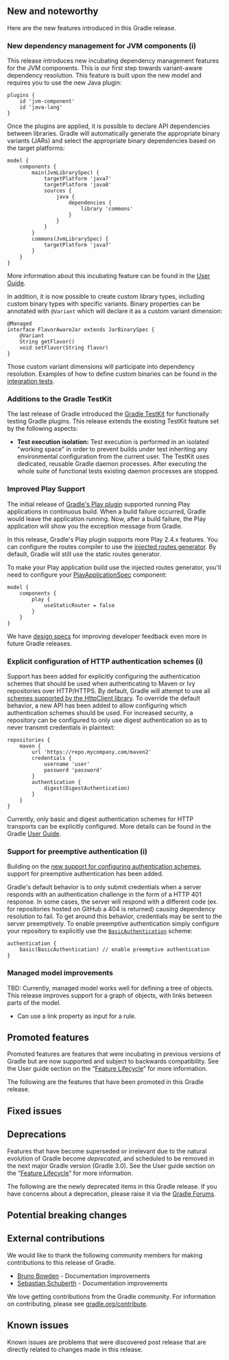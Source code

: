 ## New and noteworthy

Here are the new features introduced in this Gradle release.

<!--
IMPORTANT: if this is a patch release, ensure that a prominent link is included in the foreword to all releases of the same minor stream.
Add-->

<!--
### Example new and noteworthy
-->

### New dependency management for JVM components (i)

This release introduces new incubating dependency management features for the JVM components. This is our first step towards variant-aware dependency resolution.
This feature is built upon the new model and requires you to use the new Java plugin:

    plugins {
        id 'jvm-component'
        id 'java-lang'
    }

Once the plugins are applied, it is possible to declare API dependencies between libraries. Gradle will automatically generate the appropriate binary variants (JARs)
and select the appropriate binary dependencies based on the target platforms:

    model {
        components {
            main(JvmLibrarySpec) {
                targetPlatform 'java7'
                targetPlatform 'java8'
                sources {
                    java {
                        dependencies {
                            library 'commons'
                        }
                    }
                }
            }
            commons(JvmLibrarySpec) {
                targetPlatform 'java7'
            }
        }
    }

More information about this incubating feature can be found in the [User Guide](userguide/new_java_plugin.html).

In addition, it is now possible to create custom library types, including custom binary types with specific variants. Binary properties can be
annotated with `@Variant` which will declare it as a custom variant dimension:

    @Managed
    interface FlavorAwareJar extends JarBinarySpec {
        @Variant
        String getFlavor()
        void setFlavor(String flavor)
    }

Those custom variant dimensions will participate into dependency resolution. Examples of how to define custom binaries can be found in
the [integration tests](https://github.com/gradle/gradle/tree/master/subprojects/language-java/src/integTest/groovy/org/gradle/language/java).

### Additions to the Gradle TestKit

The last release of Gradle introduced the [Gradle TestKit](userguide/test_kit.html) for functionally testing Gradle plugins. This release extends
the existing TestKit feature set by the following aspects:

* **Test execution isolation:** Test execution is performed in an isolated "working space" in order to prevent builds under test inheriting any
environmental configuration from the current user. The TestKit uses dedicated, reusable Gradle daemon processes. After executing the whole suite of
functional tests existing daemon processes are stopped.

### Improved Play Support

The initial release of [Gradle's Play plugin](https://docs.gradle.org/current/release-notes#play-framework-support) supported running Play applications in continuous build.
When a build failure occurred, Gradle would leave the application running.  Now, after a build failure, the Play application will show you the exception message from Gradle.

In this release, Gradle's Play plugin supports more Play 2.4.x features.  You can configure the routes compiler to use the
[injected routes generator](https://www.playframework.com/documentation/2.4.x/Migration24#Routing).
By default, Gradle will still use the static routes generator.

To make your Play application build use the injected routes generator, you'll need to configure your [PlayApplicationSpec](dsl/org.gradle.play.PlayApplicationSpec.html) component:

    model {
        components {
            play {
                useStaticRouter = false
            }
        }
    }

We have [design specs](https://github.com/gradle/gradle/blob/master/design-docs/play-support.md#feature-developer-views-compile-and-other-build-failures-in-play-application) for improving
developer feedback even more in future Gradle releases.

### Explicit configuration of HTTP authentication schemes (i)

Support has been added for explicitly configuring the authentication schemes that should be used when authenticating to Maven or Ivy repositories over HTTP/HTTPS. By default,
Gradle will attempt to use all [schemes supported by the HttpClient library](http://hc.apache.org/httpcomponents-client-ga/tutorial/html/authentication.html#d5e625). To
override the default behavior, a new API has been added to allow configuring which authentication schemes should be used. For increased security, a repository can be configured
to only use digest authentication so as to never transmit credentials in plaintext:

    repositories {
        maven {
            url 'https://repo.mycompany.com/maven2'
            credentials {
                username 'user'
                password 'password'
            }
            authentication {
                digest(DigestAuthentication)
            }
        }
    }

Currently, only basic and digest authentication schemes for HTTP transports can be explicitly configured. More details can be found in the Gradle
[User Guide](userguide/dependency_management.html#sub:authentication_schemes).

### Support for preemptive authentication (i)

Building on the [new support for configuring authentication schemes](#explicit-configuration-of-http-authentication-schemes), support for preemptive authentication has been added.

Gradle's default behavior is to only submit credentials when a server responds with an authentication challenge in the form of a HTTP 401 response. In some cases, the server will
respond with a different code (ex. for repositories hosted on GitHub a 404 is returned) causing dependency resolution to fail. To get around this behavior, credentials may be sent
to the server preemptively. To enable preemptive authentication simply configure your repository to explicitly use the
[`BasicAuthentication`](javadoc/org/gradle/api/authentication/BasicAuthentication.html) scheme:

    authentication {
        basic(BasicAuthentication) // enable preemptive authentication
    }

### Managed model improvements

TBD: Currently, managed model works well for defining a tree of objects. This release improves support for a graph of objects, with links between parts of the
model.

- Can use a link property as input for a rule.

## Promoted features

Promoted features are features that were incubating in previous versions of Gradle but are now supported and subject to backwards compatibility.
See the User guide section on the “[Feature Lifecycle](userguide/feature_lifecycle.html)” for more information.

The following are the features that have been promoted in this Gradle release.

<!--
### Example promoted
-->

## Fixed issues

## Deprecations

Features that have become superseded or irrelevant due to the natural evolution of Gradle become *deprecated*, and scheduled to be removed
in the next major Gradle version (Gradle 3.0). See the User guide section on the “[Feature Lifecycle](userguide/feature_lifecycle.html)” for more information.

The following are the newly deprecated items in this Gradle release. If you have concerns about a deprecation, please raise it via the [Gradle Forums](http://discuss.gradle.org).

<!--
### Example deprecation
-->

## Potential breaking changes

<!--
### Example breaking change
-->

## External contributions

We would like to thank the following community members for making contributions to this release of Gradle.

* [Bruno Bowden](https://github.com/brunobowden) - Documentation improvements
* [Sebastian Schuberth](https://github.com/sschuberth) - Documentation improvements

We love getting contributions from the Gradle community. For information on contributing, please see [gradle.org/contribute](http://gradle.org/contribute).

## Known issues

Known issues are problems that were discovered post release that are directly related to changes made in this release.
